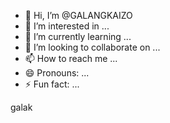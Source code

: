 - 👋 Hi, I’m @GALANGKAIZO
- 👀 I’m interested in ...
- 🌱 I’m currently learning ...
- 💞️ I’m looking to collaborate on ...
- 📫 How to reach me ...
- 😄 Pronouns: ...
- ⚡ Fun fact: ...

<!---
GALANGKAIZO/GALANGKAIZO is a ✨ special ✨ repository because its `README.md` (this file) appears on your GitHub profile.
You can click the Preview link to take a look at your changes.
--->
galak
